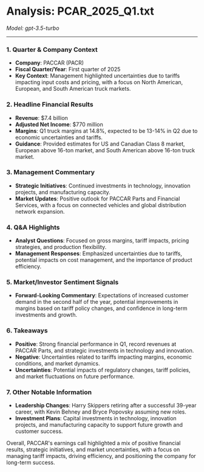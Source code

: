 # Analysis: PCAR_2025_Q1.txt

*Model: gpt-3.5-turbo*

---

### 1. Quarter & Company Context
- **Company**: PACCAR (PACR)
- **Fiscal Quarter/Year**: First quarter of 2025
- **Key Context**: Management highlighted uncertainties due to tariffs impacting input costs and pricing, with a focus on North American, European, and South American truck markets.

### 2. Headline Financial Results
- **Revenue**: $7.4 billion
- **Adjusted Net Income**: $770 million
- **Margins**: Q1 truck margins at 14.8%, expected to be 13-14% in Q2 due to economic uncertainties and tariffs.
- **Guidance**: Provided estimates for US and Canadian Class 8 market, European above 16-ton market, and South American above 16-ton truck market.

### 3. Management Commentary
- **Strategic Initiatives**: Continued investments in technology, innovation projects, and manufacturing capacity.
- **Market Updates**: Positive outlook for PACCAR Parts and Financial Services, with a focus on connected vehicles and global distribution network expansion.

### 4. Q&A Highlights
- **Analyst Questions**: Focused on gross margins, tariff impacts, pricing strategies, and production flexibility.
- **Management Responses**: Emphasized uncertainties due to tariffs, potential impacts on cost management, and the importance of product efficiency.

### 5. Market/Investor Sentiment Signals
- **Forward-Looking Commentary**: Expectations of increased customer demand in the second half of the year, potential improvements in margins based on tariff policy changes, and confidence in long-term investments and growth.

### 6. Takeaways
- **Positive**: Strong financial performance in Q1, record revenues at PACCAR Parts, and strategic investments in technology and innovation.
- **Negative**: Uncertainties related to tariffs impacting margins, economic conditions, and market dynamics.
- **Uncertainties**: Potential impacts of regulatory changes, tariff policies, and market fluctuations on future performance.

### 7. Other Notable Information
- **Leadership Changes**: Harry Skippers retiring after a successful 39-year career, with Kevin Behney and Bryce Popovsky assuming new roles.
- **Investment Plans**: Capital investments in technology, innovation projects, and manufacturing capacity to support future growth and customer success.

Overall, PACCAR's earnings call highlighted a mix of positive financial results, strategic initiatives, and market uncertainties, with a focus on managing tariff impacts, driving efficiency, and positioning the company for long-term success.